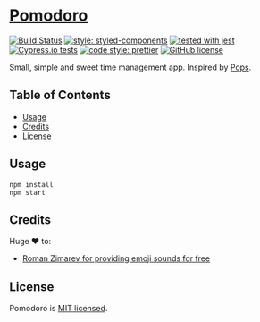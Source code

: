 # [Pomodoro](https://pomodoro-app.now.sh/)

[![Build Status](https://travis-ci.org/malcodeman/pomodoro-app.svg?branch=master)](https://travis-ci.org/malcodeman/pomodoro-app)
[![style: styled-components](https://img.shields.io/badge/style-%F0%9F%92%85%20styled--components-orange.svg?colorB=daa357&colorA=db748e)](https://github.com/styled-components/styled-components)
[![tested with jest](https://img.shields.io/badge/tested_with-jest-99424f.svg)](https://github.com/facebook/jest)
[![Cypress.io tests](https://img.shields.io/badge/cypress.io-tests-green.svg?style=flat-square)](https://cypress.io)
[![code style: prettier](https://img.shields.io/badge/code_style-prettier-ff69b4.svg)](https://github.com/prettier/prettier)
[![GitHub license](https://img.shields.io/badge/license-MIT-blue.svg)](https://github.com/facebook/react/blob/master/LICENSE)

Small, simple and sweet time management app. Inspired by [Pops](https://www.producthunt.com/posts/pops).

## Table of Contents

- [Usage](#usage)
- [Credits](#credits)
- [License](#license)

## Usage

```
npm install
npm start
```

## Credits

Huge ❤️ to:

* [Roman Zimarev for providing emoji sounds for free](https://emojisounds.appsounds.pro/)

## License

Pomodoro is [MIT licensed](./LICENSE).
